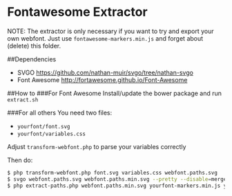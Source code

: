 Fontawesome Extractor
=====================

NOTE: The extractor is only necessary if you want to try and export your own webfont. Just use `fontawesome-markers.min.js`
      and forget about (delete) this folder.

##Dependencies
* SVGO https://github.com/nathan-muir/svgo/tree/nathan-svgo
* Font Awesome http://fortawesome.github.io/Font-Awesome

##How to
###For Font Awesome
Install/update the bower package and run `extract.sh`

###For all others
You need two files:
* `yourfont/font.svg`
* `yourfont/variables.css`

Adjust `transform-webfont.php` to parse your variables correctly

Then do:

```bash
$ php transform-webfont.php font.svg variables.css webfont.paths.svg
$ svgo webfont.paths.svg webfont.paths.min.svg --pretty --disable=mergePaths --disable=cleanupIDs
$ php extract-paths.php webfont.paths.min.svg yourfont-markers.min.js yourfont-markers.json
```
